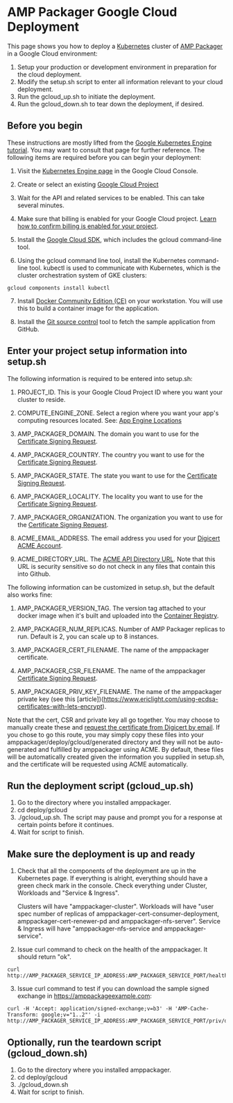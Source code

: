 # AMP Packager Google Cloud Deployment

This page shows you how to deploy a [Kubernetes](https://kubernetes.io/) cluster of
 [AMP Packager](https://github.com/ampproject/amppackager#amp-packager) in a Google Cloud environment:

  1. Setup your production or development environment in preparation for the cloud deployment.
  2. Modify the setup.sh script to enter all information relevant to your cloud
     deployment.
  3. Run the gcloud_up.sh to initiate the deployment.
  4. Run the gcloud_down.sh to tear down the deployment, if desired.

## Before you begin

These instructions are mostly lifted from the [Google Kubernetes Engine tutorial](https://cloud.google.com/kubernetes-engine/docs/tutorials/hello-app).  You may want to consult that page for further reference.  The following items are required before you can begin your deployment:

  1. Visit the [Kubernetes Engine page](https://console.cloud.google.com/kubernetes/list) in the Google Cloud Console.

  2. Create or select an existing [Google Cloud Project](https://cloud.google.com/appengine/docs/standard/nodejs/building-app/creating-project)

  3. Wait for the API and related services to be enabled. This can take several minutes.

  4. Make sure that billing is enabled for your Google Cloud project. [Learn how to confirm billing is enabled for your project](https://cloud.google.com/billing/docs/how-to/modify-project).

  5. Install the [Google Cloud SDK](https://cloud.google.com/sdk/docs/quickstarts), which includes the gcloud command-line tool.

  6. Using the gcloud command line tool, install the Kubernetes command-line tool. kubectl is used to communicate with Kubernetes, which is the cluster orchestration system of GKE clusters:

    gcloud components install kubectl

  7. Install [Docker Community Edition (CE)](https://docs.docker.com/install/) on your workstation. You will use this to build a container image for the application.

  8. Install the [Git source control](https://git-scm.com/downloads) tool to fetch the sample application from GitHub.

## Enter your project setup information into setup.sh

The following information is required to be entered into setup.sh:

  1. PROJECT_ID. This is your Google Cloud Project ID where you want your cluster to reside.

  2. COMPUTE_ENGINE_ZONE. Select a region where you want your app's computing resources located. See: [App Engine Locations](https://cloud.google.com/appengine/docs/locations)

  3. AMP_PACKAGER_DOMAIN.  The domain you want to use for the [Certificate Signing Request](https://www.digicert.com/ecc-csr-creation-ssl-installation-apache.htm).

  4. AMP_PACKAGER_COUNTRY. The country you want to use for the [Certificate Signing Request](https://www.digicert.com/ecc-csr-creation-ssl-installation-apache.htm).

  5. AMP_PACKAGER_STATE. The state you want to use for the [Certificate Signing Request](https://www.digicert.com/ecc-csr-creation-ssl-installation-apache.htm).

  6. AMP_PACKAGER_LOCALITY. The locality you want to use for the [Certificate Signing Request](https://www.digicert.com/ecc-csr-creation-ssl-installation-apache.htm).

  7. AMP_PACKAGER_ORGANIZATION. The organization you want to use for the [Certificate Signing Request](https://www.digicert.com/ecc-csr-creation-ssl-installation-apache.htm).

  8. ACME_EMAIL_ADDRESS. The email address you used for your [Digicert ACME Account](https://docs.digicert.com/manage-certificates/certificate-profile-options/get-your-signed-http-exchange-certificate/).

  9. ACME_DIRECTORY_URL.  The [ACME API Directory URL](https://docs.digicert.com/certificate-tools/acme-user-guide/acme-directory-urls-signed-http-exchange-certificates/).  Note that this URL is security sensitive so do not check in any files that contain this into Github.

The following information can be customized in setup.sh, but the default also works fine:

  1. AMP_PACKAGER_VERSION_TAG. The version tag attached to your docker image when it's built and uploaded into the [Container Registry](https://cloud.google.com/container-registry).

  2. AMP_PACKAGER_NUM_REPLICAS.  Number of AMP Packager replicas to run. Default is 2, you can scale up to 8 instances.

  3. AMP_PACKAGER_CERT_FILENAME. The name of the amppackager certificate.

  4. AMP_PACKAGER_CSR_FILENAME. The name of the amppackager [Certificate Signing Request](https://www.digicert.com/ecc-csr-creation-ssl-installation-apache.htm).

  5. AMP_PACKAGER_PRIV_KEY_FILENAME. The name of the amppackager private key (see this [article])(https://www.ericlight.com/using-ecdsa-certificates-with-lets-encrypt).

  Note that the cert, CSR and private key all go together. You may choose to
  manually create these and [request the certificate from Digicert by email](https://docs.digicert.com/manage-certificates/certificate-profile-options/get-your-signed-http-exchange-certificate/). If you chose to go this route, you may simply copy these files into your
  amppackager/deploy/gcloud/generated directory and they will not be auto-generated and
  fulfilled by amppackager using ACME. By default, these files will be
  automatically created given the information you supplied in setup.sh, and the
  certificate will be requested using ACME automatically.

## Run the deployment script (gcloud_up.sh)

  1. Go to the directory where you installed amppackager.
  2. cd deploy/gcloud
  3. ./gcloud_up.sh. The script may pause and prompt you for a response at certain points before it
     continues.
  4. Wait for script to finish.

## Make sure the deployment is up and ready

  1. Check that all the components of the deployment are up in the Kubernetes
     page. If everything is alright, everything should have a green check mark
     in the console. Check everything under Cluster, Workloads and "Service &
     Ingress".

     Clusters will have "amppackager-cluster".
     Workloads will have "user spec number of replicas of amppackager-cert-consumer-deployment,
      amppackager-cert-renewer-pd and amppackager-nfs-server".
     Service & Ingress will have "amppackager-nfs-service and
      amppackager-service".

  2. Issue curl command to check on the health of the amppackager. It should
     return "ok".

    curl http://AMP_PACKAGER_SERVICE_IP_ADDRESS:AMP_PACKAGER_SERVICE_PORT/healthz

  3. Issue curl command to test if you can download the sample signed exchange
     in https://amppackageexample.com:

    curl -H 'Accept: application/signed-exchange;v=b3' -H 'AMP-Cache-Transform: google;v="1..2"' -i http://AMP_PACKAGER_SERVICE_IP_ADDRESS:AMP_PACKAGER_SERVICE_PORT/priv/doc/https://amppackageexample.com/

## Optionally, run the teardown script (gcloud_down.sh)

  1. Go to the directory where you installed amppackager.
  2. cd deploy/gcloud
  3. ./gcloud_down.sh
  4. Wait for script to finish.

